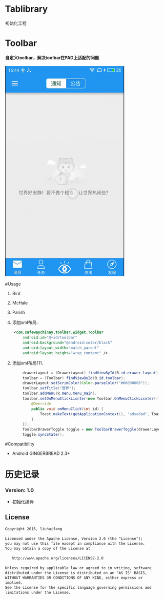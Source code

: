 # Tablibrary
初始化工程
# Toolbar

#### 自定义toolbar，解决toolbar在PAD上适配的问题


<img src="/shapshot/shapshot.gif" alt="alt text" style="width:200;height:200">

#Usage
1.  Bird
2.  McHale
3.  Parish

1. 添加xml布局.

```xml
    <com.safewaychinay.toolbar.widget.Toolbar
        android:id="@+id/toolbar"
        android:background="@android:color/black"
        android:layout_width="match_parent"
        android:layout_height="wrap_content" />                
```

2.  添加xml布局111.

```java
        drawerLayout = (DrawerLayout) findViewById(R.id.drawer_layout);
        toolbar = (Toolbar) findViewById(R.id.toolbar);
        drawerLayout.setScrimColor(Color.parseColor("#66000000"));
        toolbar.setTitle("营养");
        toolbar.addMenu(R.menu.menu_main);
        toolbar.setOnMenuClickLisnter(new Toolbar.OnMenuClickLisnter() {
            @Override
            public void onMenuClick(int id) {
                Toast.makeText(getApplicationContext(), "adsadad", Toast.LENGTH_SHORT).show();
            }
        });
        ToolbarDrawerToggle toggle = new ToolbarDrawerToggle(drawerLayout, toolbar);
        toggle.syncState();
```

 



#Compatibility
  
  * Android GINGERBREAD 2.3+
  
# 历史记录


### Version: 1.0

  * 初始化编译


## License

    Copyright 2015, liuhaifang

    Licensed under the Apache License, Version 2.0 (the "License");
    you may not use this file except in compliance with the License.
    You may obtain a copy of the License at

       http://www.apache.org/licenses/LICENSE-2.0

    Unless required by applicable law or agreed to in writing, software
    distributed under the License is distributed on an "AS IS" BASIS,
    WITHOUT WARRANTIES OR CONDITIONS OF ANY KIND, either express or implied.
    See the License for the specific language governing permissions and
    limitations under the License.
